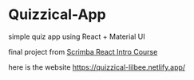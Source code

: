 # Quizzical-App
simple quiz app using React + Material UI



final project from [Scrimba React Intro Course](https://scrimba.com/learn/learnreact)

here is the website https://quizzical-lilbee.netlify.app/
